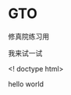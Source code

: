 
# GTO
修真院练习用


我来试一试

<! doctype html>
 <html>
  <head>
   <meta charset="utf-8">
    <title>bilibili</title>
  </head>
  <body>
   hello world
  </body>
 </html>
